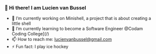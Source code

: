 ### 👋 Hi there! I am Lucien van Bussel

- 🔭 I’m currently working on Minishell, a project that is about creating a little shell
- 🌱 I’m currently learning to become a Software Engineer @Codam Coding College](/)
- 📫 How to reach me: lucienvanbussel@gmail.com
- ⚡  Fun fact: I play ice hockey
